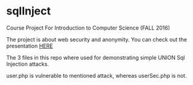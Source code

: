 # sqlInject
Course Project For Introduction to Computer Science (FALL 2016)

The project is about web security and anonymity. You can check out the presentation [HERE](https://docs.google.com/presentation/d/1Tnps2CA-bIe66CenqdP3y8JwX2fh7U3nUQ0LFs3YSts/edit?usp=sharing)

The 3 files in this repo where used for demonstrating simple UNION Sql Injection attacks.

user.php is vulnerable to mentioned attack, whereas userSec.php is not.
